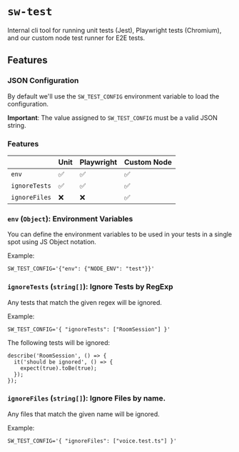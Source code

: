 # `sw-test`

Internal cli tool for running unit tests (Jest), Playwright tests (Chromium), and our custom node test runner for E2E tests.

## Features

### JSON Configuration
By default we'll use the `SW_TEST_CONFIG` environment variable to load the configuration.

**Important**: The value assigned to `SW_TEST_CONFIG` must be a valid JSON string.

### Features

|               | Unit | Playwright | Custom Node |
| ------------- | ------------- | ------------- | ------------- |
| `env`  | :white_check_mark:  | :white_check_mark:  | :white_check_mark:  |
| `ignoreTests` | :white_check_mark:  | :white_check_mark:  | :white_check_mark:  |
| `ignoreFiles`  | :x:  | :x:  | :white_check_mark:  |

### `env` (`Object`): Environment Variables
You can define the environment variables to be used in your tests in a single spot using JS Object notation.

Example:

```
SW_TEST_CONFIG='{"env": {"NODE_ENV": "test"}}'
```

### `ignoreTests` (`string[]`): Ignore Tests by RegExp
Any tests that match the given regex will be ignored.

Example:

```
SW_TEST_CONFIG='{ "ignoreTests": ["RoomSession"] }'
```

The following tests will be ignored:

```
describe('RoomSession', () => {
  it('should be ignored', () => {
    expect(true).toBe(true);
  });
});
```

### `ignoreFiles` (`string[]`): Ignore Files by name.
Any files that match the given name will be ignored.

Example:
```
SW_TEST_CONFIG='{ "ignoreFiles": ["voice.test.ts"] }'
```
